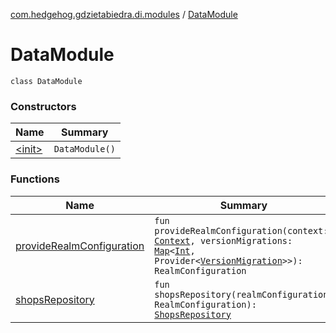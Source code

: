 [com.hedgehog.gdzietabiedra.di.modules](../index.md) / [DataModule](./index.md)

# DataModule

`class DataModule`

### Constructors

| Name | Summary |
|---|---|
| [&lt;init&gt;](-init-.md) | `DataModule()` |

### Functions

| Name | Summary |
|---|---|
| [provideRealmConfiguration](provide-realm-configuration.md) | `fun provideRealmConfiguration(context: `[`Context`](https://developer.android.com/reference/android/content/Context.html)`, versionMigrations: `[`Map`](https://kotlinlang.org/api/latest/jvm/stdlib/kotlin.collections/-map/index.html)`<`[`Int`](https://kotlinlang.org/api/latest/jvm/stdlib/kotlin/-int/index.html)`, Provider<`[`VersionMigration`](../../com.hedgehog.gdzietabiedra.data.migration/-version-migration/index.md)`>>): RealmConfiguration` |
| [shopsRepository](shops-repository.md) | `fun shopsRepository(realmConfiguration: RealmConfiguration): `[`ShopsRepository`](../../com.hedgehog.gdzietabiedra.data.repository.shops/-shops-repository/index.md) |
